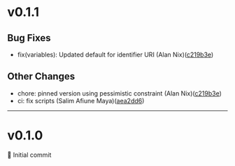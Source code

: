 # v0.1.1

## Bug Fixes
* fix(variables): Updated default for identifier URI (Alan Nix)([c219b3e](https://github.com/lacework/terraform-azure-config/commit/c219b3e9a41e984ae382fb6b7a6a9fbfbfce4009))
## Other Changes
* chore: pinned version using pessimistic constraint (Alan Nix)([c219b3e](https://github.com/lacework/terraform-azure-config/commit/c219b3e9a41e984ae382fb6b7a6a9fbfbfce4009))
* ci: fix scripts (Salim Afiune Maya)([aea2dd6](https://github.com/lacework/terraform-azure-config/commit/aea2dd60940e404166fd2da6785c41680f7b5226))
---
# v0.1.0

🎉 Initial commit
